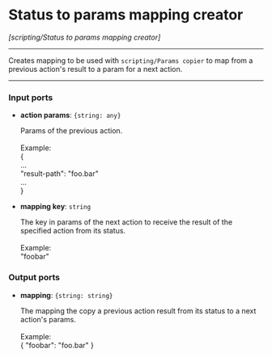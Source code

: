 # Status to params mapping creator

_[scripting/Status to params mapping creator]_

---

Creates mapping to be used with `scripting/Params copier` to map from a previous action's result to a param for a next action.<br>

---

### Input ports

* __action params__: ` {string: any} `


    Params of the previous action.<br>
    <br>
    Example:<br>
    {<br>
    ...<br>
    "result-path": "foo.bar"<br>
    ...<br>
    }<br>


* __mapping key__: ` string `


    The key in params of the next action to receive the result of the specified action from its status.<br>
    <br>
    Example:<br>
    "foobar"<br>

### Output ports

* __mapping__: ` {string: string} `


    The mapping the copy a previous action result from its status to a next action's params.<br>
    <br>
    Example:<br>
    { "foobar": "foo.bar" }<br>

